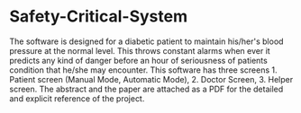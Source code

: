 # Safety-Critical-System
The software is designed for a diabetic patient to maintain his/her's blood pressure  at the normal level. This throws constant alarms when ever it predicts any kind of danger before an hour of seriousness of patients condition that he/she may encounter. This software has three screens 1. Patient screen (Manual Mode, Automatic Mode), 2. Doctor Screen, 3. Helper screen. The abstract and the paper are attached as a PDF for the detailed and explicit reference of the project.
